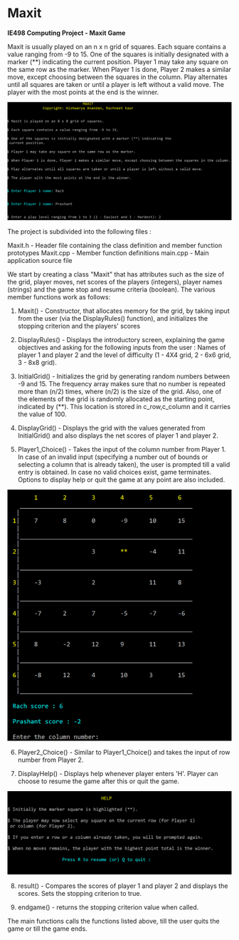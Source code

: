 # Maxit
**IE498 Computing Project - Maxit Game**

Maxit is usually played on an n x n grid of squares. Each square contains a value ranging from -9 to 15. One of the squares is 
initially designated with a marker (**) indicating the current position. Player 1 may take any square on the same row as the 
marker. When Player 1 is done, Player 2 makes a similar move, except choosing between the squares in the column.
Play alternates until all squares are taken or until a player is left without a valid move. The player with the most points 
at the end is the winner.

![alt text](https://github.com/kaurrachneet6/Maxit/blob/master/maxit_intro_screen.PNG)

The project is subdivided into the following files :
	
Maxit.h - Header file containing the class definition and member function prototypes
Maxit.cpp - Member function definitions
main.cpp - Main application source file

We start by creating a class "Maxit" that has attributes such as the size of the grid, player moves, net scores of the players 
(integers), player names (strings) and the game stop and resume criteria (boolean). The various member functions work as follows:

1. Maxit() - Constructor, that allocates memory for the grid, by taking input from the user (via the DisplayRules() function),
and initializes the stopping criterion and the players' scores

2. DisplayRules() - Displays the introductory screen, explaining the game objectives and asking for the following inputs from
the user : Names of player 1 and player 2 and the level of difficulty (1 - 4X4 grid, 2 - 6x6 grid, 3 - 8x8 grid).

3. InitialGrid() - Initializes the grid by generating random numbers between -9 and 15. The frequency array makes sure 
that no number is repeated more than (n/2) times, where (n/2) is the size of the grid.  Also, one of the elements of the grid is
randomly allocated as the starting point, indicated by (**). This location is stored in c_row,c_column and it carries the value
of 100.

4. DisplayGrid() - Displays the grid with the values generated from InitialGrid() and also displays the net scores of player 1
and player 2.

5. Player1_Choice() - Takes the input of the column number from Player 1. In case of an invalid input (specifying a number out
of bounds or selecting a column that is already taken), the user is prompted till a valid entry is obtained. In case no valid
choices exist, game terminates. Options to display help or quit the game at any point are also included.

![alt text](https://github.com/kaurrachneet6/Maxit/blob/master/maxit_game_screen.PNG)

6. Player2_Choice() - Similar to Player1_Choice() and takes the input of row number from Player 2.

7. DisplayHelp() - Displays help whenever player enters 'H'. Player can choose to resume the game after this or quit the game.

![alt text](https://github.com/kaurrachneet6/Maxit/blob/master/maxit_help_screen.PNG)

8. result() - Compares the scores of player 1 and  player 2 and displays the scores. Sets the stopping criterion to true.

9. endgame() - returns the stopping criterion value when called. 

The main functions calls the functions listed above, till the user quits the game or till the game ends.
